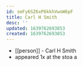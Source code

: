 ```yaml
---
id: smFy6SZ6xP6kkhVwoW6pF
title: Carl H Smith
desc: ''
updated: 1639762693853
created: 1639762693853
---
```



- [[person]] - Carl H Smith
- appeared 1x at the stoa
a
